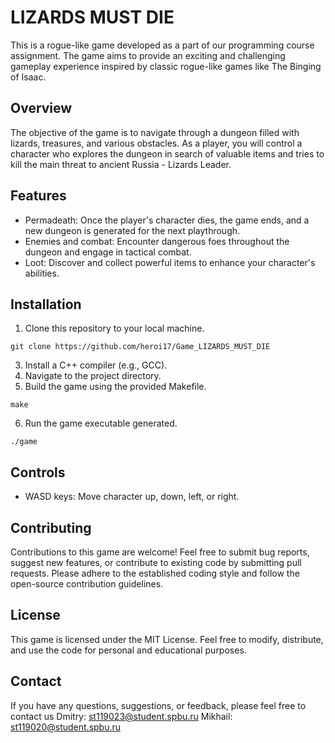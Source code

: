 # LIZARDS MUST DIE

This is a rogue-like game developed as a part of our programming course assignment. The game aims to provide an exciting and challenging gameplay experience inspired by classic rogue-like games like The Binging of Isaac.

## Overview

The objective of the game is to navigate through a dungeon filled with lizards, treasures, and various obstacles. As a player, you will control a character who explores the dungeon in search of valuable items and tries to kill the main threat to ancient Russia - Lizards Leader.

## Features

- Permadeath: Once the player's character dies, the game ends, and a new dungeon is generated for the next playthrough.
- Enemies and combat: Encounter dangerous foes throughout the dungeon and engage in tactical combat.
- Loot: Discover and collect powerful items to enhance your character's abilities.

## Installation

1. Clone this repository to your local machine.
```
git clone https://github.com/heroi17/Game_LIZARDS_MUST_DIE
```
3. Install a C++ compiler (e.g., GCC).
4. Navigate to the project directory.
5. Build the game using the provided Makefile.
```
make
```
6. Run the game executable generated.
```
./game
```

## Controls

- WASD keys: Move character up, down, left, or right.

## Contributing

Contributions to this game are welcome! Feel free to submit bug reports, suggest new features, or contribute to existing code by submitting pull requests. Please adhere to the established coding style and follow the open-source contribution guidelines.

## License

This game is licensed under the MIT License. Feel free to modify, distribute, and use the code for personal and educational purposes.

## Contact

If you have any questions, suggestions, or feedback, please feel free to contact us 
Dmitry: st119023@student.spbu.ru
Mikhail: st119020@student.spbu.ru
